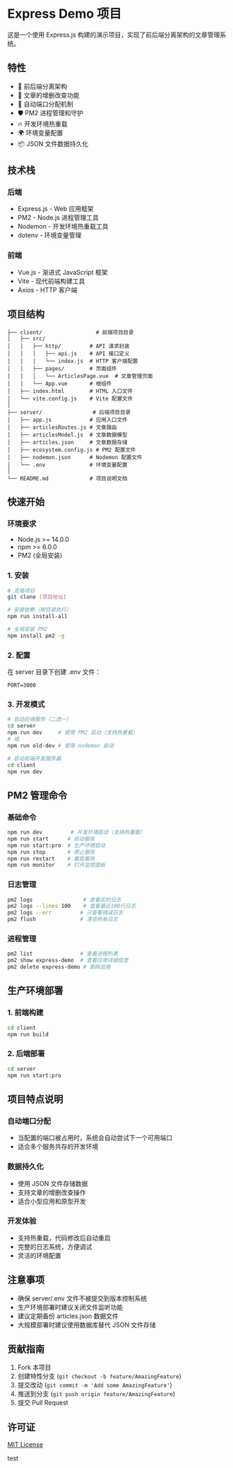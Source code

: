 # Express Demo 项目

这是一个使用 Express.js 构建的演示项目，实现了前后端分离架构的文章管理系统。

## 特性

- 🚀 前后端分离架构
- 📝 文章的增删改查功能
- 🔄 自动端口分配机制
- 🛡 PM2 进程管理和守护
- 🔥 开发环境热重载
- 🌍 环境变量配置
- 📦 JSON 文件数据持久化

## 技术栈

### 后端
- Express.js - Web 应用框架
- PM2 - Node.js 进程管理工具
- Nodemon - 开发环境热重载工具
- dotenv - 环境变量管理

### 前端
- Vue.js - 渐进式 JavaScript 框架
- Vite - 现代前端构建工具
- Axios - HTTP 客户端

## 项目结构

```tree
├── client/                 # 前端项目目录
│   ├── src/               
│   │   ├── http/         # API 请求封装
│   │   │   ├── api.js    # API 接口定义
│   │   │   └── index.js  # HTTP 客户端配置
│   │   ├── pages/        # 页面组件
│   │   │   └── ArticlesPage.vue  # 文章管理页面
│   │   └── App.vue       # 根组件
│   ├── index.html        # HTML 入口文件
│   └── vite.config.js    # Vite 配置文件
│
├── server/                # 后端项目目录
│   ├── app.js            # 应用入口文件
│   ├── articlesRoutes.js # 文章路由
│   ├── articlesModel.js  # 文章数据模型
│   ├── articles.json     # 文章数据存储
│   ├── ecosystem.config.js # PM2 配置文件
│   ├── nodemon.json      # Nodemon 配置文件
│   └── .env              # 环境变量配置
│
└── README.md             # 项目说明文档
```

## 快速开始

### 环境要求
- Node.js >= 14.0.0
- npm >= 6.0.0
- PM2 (全局安装)

### 1. 安装

```bash
# 克隆项目
git clone [项目地址]

# 安装依赖（根目录执行）
npm run install-all

# 全局安装 PM2
npm install pm2 -g
```

### 2. 配置

在 server 目录下创建 .env 文件：
```env
PORT=3000
```

### 3. 开发模式

```bash
# 启动后端服务（二选一）
cd server
npm run dev     # 使用 PM2 启动（支持热重载）
# 或
npm run old-dev # 使用 nodemon 启动

# 启动前端开发服务器
cd client
npm run dev
```

## PM2 管理命令

### 基础命令
```bash
npm run dev         # 开发环境启动（支持热重载）
npm run start      # 启动服务
npm run start:pro  # 生产环境启动
npm run stop       # 停止服务
npm run restart    # 重启服务
npm run monitor    # 打开监控面板
```

### 日志管理
```bash
pm2 logs                # 查看实时日志
pm2 logs --lines 100    # 查看最近100行日志
pm2 logs --err         # 只查看错误日志
pm2 flush              # 清空所有日志
```

### 进程管理
```bash
pm2 list               # 查看进程列表
pm2 show express-demo  # 查看应用详细信息
pm2 delete express-demo # 删除应用
```

## 生产环境部署

### 1. 前端构建
```bash
cd client
npm run build
```

### 2. 后端部署
```bash
cd server
npm run start:pro
```

## 项目特点说明

### 自动端口分配
- 当配置的端口被占用时，系统会自动尝试下一个可用端口
- 适合多个服务共存的开发环境

### 数据持久化
- 使用 JSON 文件存储数据
- 支持文章的增删改查操作
- 适合小型应用和原型开发

### 开发体验
- 支持热重载，代码修改后自动重启
- 完整的日志系统，方便调试
- 灵活的环境配置

## 注意事项

- 确保 server/.env 文件不被提交到版本控制系统
- 生产环境部署时建议关闭文件监听功能
- 建议定期备份 articles.json 数据文件
- 大规模部署时建议使用数据库替代 JSON 文件存储

## 贡献指南

1. Fork 本项目
2. 创建特性分支 (`git checkout -b feature/AmazingFeature`)
3. 提交改动 (`git commit -m 'Add some AmazingFeature'`)
4. 推送到分支 (`git push origin feature/AmazingFeature`)
5. 提交 Pull Request

## 许可证

[MIT License](LICENSE)


test